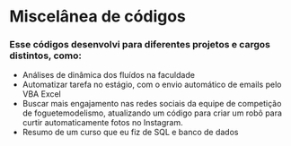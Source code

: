 # Miscelânea de códigos

### Esse códigos desenvolvi para diferentes projetos e cargos distintos, como:
- Análises de dinâmica dos fluídos na faculdade
- Automatizar tarefa no estágio, com o envio automático de emails pelo VBA Excel
- Buscar mais engajamento nas redes sociais da equipe de competição de foguetemodelismo, atualizando um código para criar um robô para curtir automaticamente fotos no Instagram.
- Resumo de um curso que eu fiz de SQL e banco de dados
